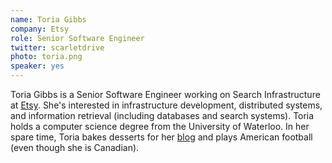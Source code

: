 ```yaml
---
name: Toria Gibbs
company: Etsy
role: Senior Software Engineer
twitter: scarletdrive
photo: toria.png
speaker: yes
---
```

Toria Gibbs is a Senior Software Engineer working on Search Infrastructure at [Etsy](http://www.etsy.com/). She's interested in infrastructure development, distributed systems, and information retrieval (including databases and search systems). Toria holds a computer science degree from the University of Waterloo. In her spare time, Toria bakes desserts for her [blog](http://audreysrecipebox.com/) and plays American football (even though she is Canadian).